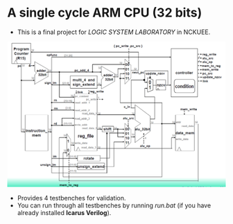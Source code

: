 # A single cycle ARM CPU (32 bits)
- This is a final project for *LOGIC SYSTEM LABORATORY* in NCKUEE.

![image](CPU_structure.png)

- Provides 4 testbenches for validation.
- You can run through all testbenches by running *run.bat* (if you have already installed **Icarus Verilog**).